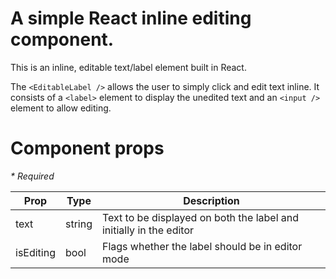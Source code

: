 # A simple React inline editing component.
This is an inline, editable text/label element built in React.

The `<EditableLabel />` allows the user to simply click and edit text inline. It consists of a `<label>` element to display the unedited text and an `<input />` element to allow editing.

# Component props
_* Required_ 

| Prop | Type   | Description
| -----| -------| -------- |
| text | string | Text to be displayed on both the label and initially in the editor | _ *
| isEditing | bool | Flags whether the label should be in editor mode
